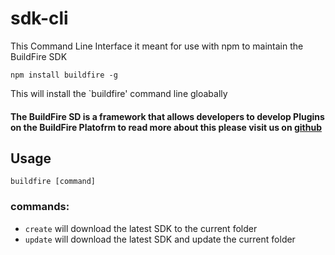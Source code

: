 # sdk-cli
This Command Line Interface it meant for use with npm to maintain the BuildFire SDK

`npm install buildfire -g`

This will install the `buildfire' command line gloabally

#### The BuildFire SD is a framework that allows developers to develop Plugins on the BuildFire Platofrm to read more about this please visit us on [github](http://github.com/buildfire/sdk)

## Usage
`buildfire [command]`

### commands:
* `create` will download the latest SDK to the current folder
* `update` will download the latest SDK and update the current folder
